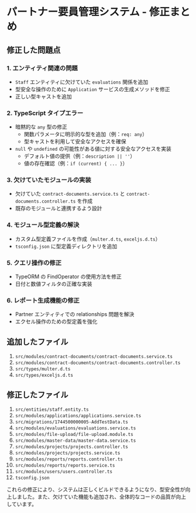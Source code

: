 # パートナー要員管理システム - 修正まとめ

## 修正した問題点

### 1. エンティティ関連の問題
- `Staff` エンティティに欠けていた `evaluations` 関係を追加
- 型安全な操作のために `Application` サービスの生成メソッドを修正
- 正しい型キャストを追加

### 2. TypeScript タイプエラー
- 暗黙的な `any` 型の修正
  - 関数パラメータに明示的な型を追加（例：`req: any`）
  - 型キャストを利用して安全なアクセスを確保
- `null` や `undefined` の可能性がある値に対する安全なアクセスを実装
  - デフォルト値の提供（例：`description || ''`）
  - 値の存在確認（例：`if (current) { ... }`）

### 3. 欠けていたモジュールの実装
- 欠けていた `contract-documents.service.ts` と `contract-documents.controller.ts` を作成
- 既存のモジュールと連携するよう設計

### 4. モジュール型定義の解決
- カスタム型定義ファイルを作成（`multer.d.ts`, `exceljs.d.ts`）
- `tsconfig.json` に型定義ディレクトリを追加

### 5. クエリ操作の修正
- TypeORM の FindOperator の使用方法を修正
- 日付と数値フィルタの正確な実装

### 6. レポート生成機能の修正
- Partner エンティティでの relationships 問題を解決
- エクセル操作のための型定義を強化

## 追加したファイル
1. `src/modules/contract-documents/contract-documents.service.ts`
2. `src/modules/contract-documents/contract-documents.controller.ts`
3. `src/types/multer.d.ts`
4. `src/types/exceljs.d.ts`

## 修正したファイル
1. `src/entities/staff.entity.ts`
2. `src/modules/applications/applications.service.ts`
3. `src/migrations/1744500000005-AddTestData.ts`
4. `src/modules/evaluations/evaluations.service.ts`
5. `src/modules/file-upload/file-upload.module.ts`
6. `src/modules/master-data/master-data.service.ts`
7. `src/modules/projects/projects.controller.ts`
8. `src/modules/projects/projects.service.ts`
9. `src/modules/reports/reports.controller.ts`
10. `src/modules/reports/reports.service.ts`
11. `src/modules/users/users.controller.ts`
12. `tsconfig.json`

これらの修正により、システムは正しくビルドできるようになり、型安全性が向上しました。また、欠けていた機能も追加され、全体的なコードの品質が向上しています。

